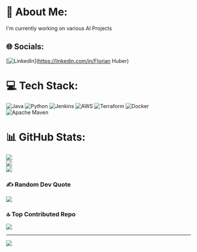 # 💫 About Me:
I'm currently working on various AI Projects


## 🌐 Socials:
[![LinkedIn](https://img.shields.io/badge/LinkedIn-%230077B5.svg?logo=linkedin&logoColor=white)](https://linkedin.com/in/Florian Huber) 

# 💻 Tech Stack:
![Java](https://img.shields.io/badge/java-%23ED8B00.svg?style=for-the-badge&logo=openjdk&logoColor=white) ![Python](https://img.shields.io/badge/python-3670A0?style=for-the-badge&logo=python&logoColor=ffdd54) ![Jenkins](https://img.shields.io/badge/jenkins-%232C5263.svg?style=for-the-badge&logo=jenkins&logoColor=white) ![AWS](https://img.shields.io/badge/AWS-%23FF9900.svg?style=for-the-badge&logo=amazon-aws&logoColor=white) ![Terraform](https://img.shields.io/badge/terraform-%235835CC.svg?style=for-the-badge&logo=terraform&logoColor=white) ![Docker](https://img.shields.io/badge/docker-%230db7ed.svg?style=for-the-badge&logo=docker&logoColor=white) ![Apache Maven](https://img.shields.io/badge/Apache%20Maven-C71A36?style=for-the-badge&logo=Apache%20Maven&logoColor=white)
# 📊 GitHub Stats:
![](https://github-readme-stats.vercel.app/api?username=Flo251&theme=dark&hide_border=false&include_all_commits=false&count_private=false)<br/>
![](https://github-readme-streak-stats.herokuapp.com/?user=Flo251&theme=dark&hide_border=false)<br/>
![](https://github-readme-stats.vercel.app/api/top-langs/?username=Flo251&theme=dark&hide_border=false&include_all_commits=false&count_private=false&layout=compact)

### ✍️ Random Dev Quote
![](https://quotes-github-readme.vercel.app/api?type=horizontal&theme=radical)

### 🔝 Top Contributed Repo
![](https://github-contributor-stats.vercel.app/api?username=Flo251&limit=5&theme=dark&combine_all_yearly_contributions=true)

---
[![](https://visitcount.itsvg.in/api?id=Flo251&icon=0&color=0)](https://visitcount.itsvg.in)

<!-- Proudly created with GPRM ( https://gprm.itsvg.in ) -->

